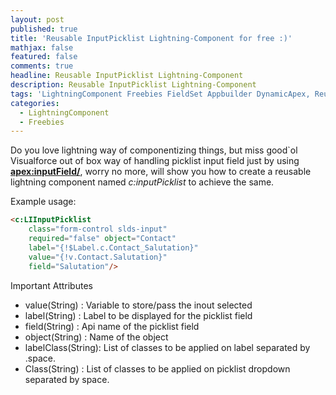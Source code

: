 ```yaml
---
layout: post
published: true
title: 'Reusable InputPicklist Lightning-Component for free :)'
mathjax: false
featured: false
comments: true
headline: Reusable InputPicklist Lightning-Component
description: Reusable InputPicklist Lightning-Component
tags: 'LightningComponent Freebies FieldSet Appbuilder DynamicApex, Reusable'
categories:
  - LightningComponent
  - Freebies
---
```

Do you love lightning way of componentizing things, but miss good\`ol Visualforce out of box way of handling picklist input field just by using **<apex:inputField/>**, worry no more, will show you how to create a reusable lightning component named *c:inputPicklist* to achieve the same.


Example usage:
```html
<c:LIInputPicklist 
	class="form-control slds-input"
    required="false" object="Contact"
    label="{!$Label.c.Contact_Salutation}"
    value="{!v.Contact.Salutation}"
    field="Salutation"/>
```
Important Attributes
- value(String)     : Variable to store/pass the inout selected
- label(String)     : Label to be displayed for the picklist field
- field(String)     : Api name of the picklist field
- object(String)    : Name of the object
- labelClass(String): List of classes to be applied on label separated by .space.
- Class(String)     : List of classes to be applied on picklist dropdown separated by space.
